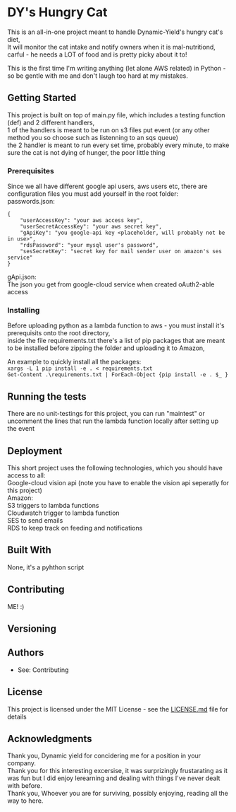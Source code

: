 # DY's Hungry Cat

This is an all-in-one project meant to handle Dynamic-Yield's hungry cat's diet,  
It will monitor the cat intake and notify owners when it is mal-nutritiond, carful - he needs a LOT of food and is pretty picky about it to!

This is the first time I'm writing anything (let alone AWS related) in Python - so be gentle with me and don't laugh too hard at my mistakes.

## Getting Started

This project is built on top of main.py file, which includes a testing function (def) and 2 different handlers,  
1 of the handlers is meant to be run on s3 files put event (or any other method you so choose such as listenning to an sqs queue)  
the 2 handler is meant to run every set time, probably every minute, to make sure the cat is not dying of hunger, the poor little thing

### Prerequisites

Since we all have different google api users, aws users etc, there are configuration files you must add yourself in the root folder:  
passwords.json:  
```
{
    "userAccessKey": "your aws access key",
    "userSecretAccessKey": "your aws secret key",
    "gApiKey": "you google-api key <placeholder, will probably not be in use>",
    "rdsPassword": "your mysql user's password",
    "sesSecretKey": "secret key for mail sender user on amazon's ses service"
}
```
  
gApi.json:  
The json you get from google-cloud service when created oAuth2-able access

### Installing

Before uploading python as a lambda function to aws - you must install it's prerequisits onto the root directory,  
inside the file requirements.txt there's a list of pip packages that are meant to be installed before zipping the folder and uploading it to Amazon,

An example to quickly install all the packages:  
<bash> `xargs -L 1 pip install -e . < requirements.txt  `  
<powershell> `Get-Content .\requirements.txt | ForEach-Object {pip install -e . $_ }`  

## Running the tests

There are no unit-testings for this project, you can run "maintest" or uncomment the lines that run the lambda function locally after setting up the event

## Deployment

This short project uses the following technologies, which you should have access to all:  
Google-cloud vision api (note you have to enable the vision api seperatly for this project)  
Amazon:  
S3 triggers to lambda functions  
Cloudwatch trigger to lambda function  
SES to send emails  
RDS to keep track on feeding and notifications  

## Built With

None, it's a pyhthon script

## Contributing

ME! :)

## Versioning

## Authors

* See: Contributing

## License

This project is licensed under the MIT License - see the [LICENSE.md](LICENSE.md) file for details

## Acknowledgments

Thank you, Dynamic yield for concidering me for a position in your company.  
Thank you for this interesting excersise, it was surprizingly frustarating as it was fun but I did enjoy lerearning and dealing with things I've never dealt with before.  
Thank you, Whoever you are for surviving, possibly enjoying, reading all the way to here.  
